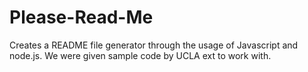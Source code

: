 # Please-Read-Me
Creates a README file generator through the usage of Javascript and node.js. We were given sample code by UCLA ext to work with.
